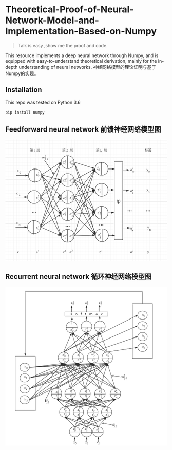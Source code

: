 # Theoretical-Proof-of-Neural-Network-Model-and-Implementation-Based-on-Numpy
> Talk is easy ,show me the proof and code.
 
This resource implements a deep neural network through Numpy, and is equipped with easy-to-understand theoretical derivation, mainly for the in-depth understanding of neural networks.
神经网络模型的理论证明与基于Numpy的实现。

## Installation
This repo was tested on Python 3.6

```
pip install numpy
```

## Feedforward neural network 前馈神经网络模型图
![](矩阵形式的前馈神经网络/two_1.png)

## Recurrent neural network 循环神经网络模型图
![](/矩阵形式的循环神经网络/one_1.png)



